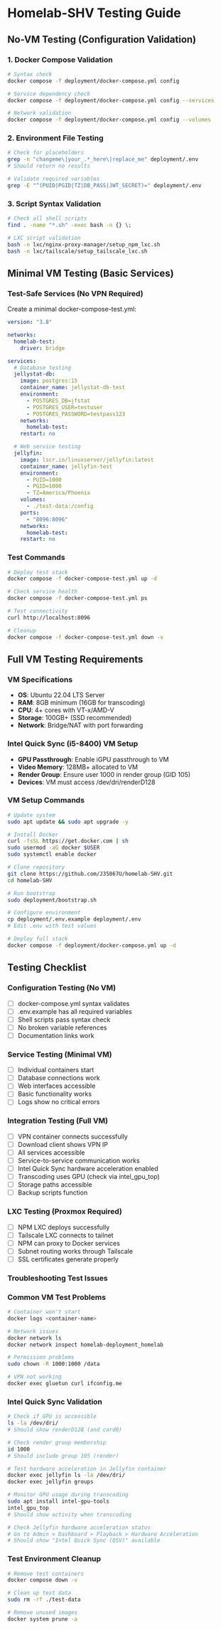 # Homelab-SHV Testing Guide

## No-VM Testing (Configuration Validation)

### 1. Docker Compose Validation
```bash
# Syntax check
docker compose -f deployment/docker-compose.yml config

# Service dependency check  
docker compose -f deployment/docker-compose.yml config --services

# Network validation
docker compose -f deployment/docker-compose.yml config --volumes
```

### 2. Environment File Testing
```bash
# Check for placeholders
grep -n "changeme\|your_.*_here\|replace_me" deployment/.env
# Should return no results

# Validate required variables
grep -E "^(PUID|PGID|TZ|DB_PASS|JWT_SECRET)=" deployment/.env
```

### 3. Script Syntax Validation
```bash
# Check all shell scripts
find . -name "*.sh" -exec bash -n {} \;

# LXC script validation
bash -n lxc/nginx-proxy-manager/setup_npm_lxc.sh
bash -n lxc/tailscale/setup_tailscale_lxc.sh
```

## Minimal VM Testing (Basic Services)

### Test-Safe Services (No VPN Required)
Create a minimal docker-compose-test.yml:

```yaml
version: "3.8"

networks:
  homelab-test:
    driver: bridge

services:
  # Database testing
  jellystat-db:
    image: postgres:15
    container_name: jellystat-db-test
    environment:
      - POSTGRES_DB=jfstat
      - POSTGRES_USER=testuser
      - POSTGRES_PASSWORD=testpass123
    networks:
      homelab-test:
    restart: no

  # Web service testing  
  jellyfin:
    image: lscr.io/linuxserver/jellyfin:latest
    container_name: jellyfin-test
    environment:
      - PUID=1000
      - PGID=1000
      - TZ=America/Phoenix
    volumes:
      - ./test-data:/config
    ports:
      - "8096:8096"
    networks:
      homelab-test:
    restart: no
```

### Test Commands
```bash
# Deploy test stack
docker compose -f docker-compose-test.yml up -d

# Check service health
docker compose -f docker-compose-test.yml ps

# Test connectivity
curl http://localhost:8096

# Cleanup
docker compose -f docker-compose-test.yml down -v
```

## Full VM Testing Requirements

### VM Specifications
- **OS**: Ubuntu 22.04 LTS Server
- **RAM**: 8GB minimum (16GB for transcoding)
- **CPU**: 4+ cores with VT-x/AMD-V
- **Storage**: 100GB+ (SSD recommended)
- **Network**: Bridge/NAT with port forwarding

### Intel Quick Sync (i5-8400) VM Setup
- **GPU Passthrough**: Enable iGPU passthrough to VM
- **Video Memory**: 128MB+ allocated to VM
- **Render Group**: Ensure user 1000 in render group (GID 105)
- **Devices**: VM must access /dev/dri/renderD128

### VM Setup Commands
```bash
# Update system
sudo apt update && sudo apt upgrade -y

# Install Docker
curl -fsSL https://get.docker.com | sh
sudo usermod -aG docker $USER
sudo systemctl enable docker

# Clone repository
git clone https://github.com/J35867U/homelab-SHV.git
cd homelab-SHV

# Run bootstrap
sudo deployment/bootstrap.sh

# Configure environment
cp deployment/.env.example deployment/.env
# Edit .env with test values

# Deploy full stack
docker compose -f deployment/docker-compose.yml up -d
```

## Testing Checklist

### Configuration Testing (No VM)
- [ ] docker-compose.yml syntax validates
- [ ] .env.example has all required variables  
- [ ] Shell scripts pass syntax check
- [ ] No broken variable references
- [ ] Documentation links work

### Service Testing (Minimal VM)
- [ ] Individual containers start
- [ ] Database connections work
- [ ] Web interfaces accessible
- [ ] Basic functionality works
- [ ] Logs show no critical errors

### Integration Testing (Full VM)  
- [ ] VPN container connects successfully
- [ ] Download client shows VPN IP
- [ ] All services accessible
- [ ] Service-to-service communication works
- [ ] Intel Quick Sync hardware acceleration enabled
- [ ] Transcoding uses GPU (check via intel_gpu_top)
- [ ] Storage paths accessible
- [ ] Backup scripts function

### LXC Testing (Proxmox Required)
- [ ] NPM LXC deploys successfully
- [ ] Tailscale LXC connects to tailnet
- [ ] NPM can proxy to Docker services
- [ ] Subnet routing works through Tailscale
- [ ] SSL certificates generate properly

### Troubleshooting Test Issues

### Common VM Test Problems
```bash
# Container won't start
docker logs <container-name>

# Network issues
docker network ls
docker network inspect homelab-deployment_homelab

# Permission problems
sudo chown -R 1000:1000 /data

# VPN not working
docker exec gluetun curl ifconfig.me
```

### Intel Quick Sync Validation
```bash
# Check if GPU is accessible
ls -la /dev/dri/
# Should show renderD128 (and card0)

# Check render group membership
id 1000
# Should include group 105 (render)

# Test hardware acceleration in Jellyfin container
docker exec jellyfin ls -la /dev/dri/
docker exec jellyfin groups

# Monitor GPU usage during transcoding
sudo apt install intel-gpu-tools
intel_gpu_top
# Should show activity when transcoding

# Check Jellyfin hardware acceleration status
# Go to Admin > Dashboard > Playback > Hardware Acceleration
# Should show "Intel Quick Sync (QSV)" available
```

### Test Environment Cleanup
```bash
# Remove test containers
docker compose down -v

# Clean up test data
sudo rm -rf ./test-data

# Remove unused images
docker system prune -a
```